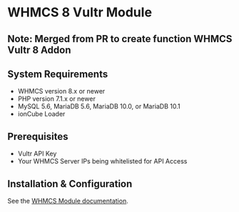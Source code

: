 # WHMCS 8 Vultr Module

## Note: Merged from PR to create function WHMCS Vultr 8 Addon

## System Requirements

* WHMCS version 8.x or newer
* PHP version 7.1.x or newer
* MySQL 5.6, MariaDB 5.6, MariaDB 10.0, or MariaDB 10.1
* ionCube Loader
  
## Prerequisites

* Vultr API Key
* Your WHMCS Server IPs being whitelisted for API Access

## Installation & Configuration

See the [WHMCS Module documentation](https://github.com/vultr/whmcs-vultr/blob/master/docs/index.md).
